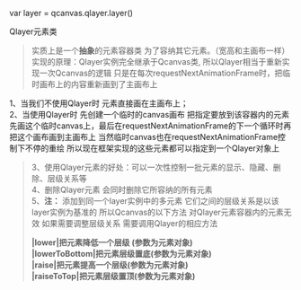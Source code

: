 var layer = qcanvas.qlayer.layer\(\)

Qlayer元素类

> 实质上是一个**抽象**的元素容器类 为了容纳其它元素。（宽高和主画布一样）  
> 实现的原理：Qlayer实例完全继承于Qcanvas类, 所以Qlayer相当于重新实现一次Qcanvas的逻辑  只是在每次requestNextAnimationFrame时，把临时画布上的内容重新画到了主画布上

1、当我们不使用Qlayer时 元素直接画在主画布上；  
2、当使用Qlayer时 先创建一个临时的canvas画布 把指定要放到该容器内的元素先画这个临时canvas上，最后在requestNextAnimationFrame的下一个循环时再把这个画布画到主画布上  当然临时canvas也在requestNextAnimationFrame控制下不停的重绘 所以现在框架实现的这些元素都可以指定到一个Qlayer对象上

> 3、使用Qlayer元素的好处：可以一次性控制一批元素的显示、隐藏、删除、层级关系等  
> 4、删除Qlayer元素 会同时删除它所容纳的所有元素  
> 5、**注：** 添加到同一个layer实例中的多元素 它们之间的层级关系是以该layer实例为基准的 所以Qcanvas的以下方法 对Qlayer元素容器内的元素无效 如果需要调整层级关系 需要调用Qlayer的相应方法
>
> **\|lower\|把元素降低一个层级 \(参数为元素对象\)**  
> **\|lowerToBottom\|把元素层级置底\(参数为元素对象\)**  
> **\|raise\|把元素提高一个层级\(参数为元素对象\)**  
> **\|raiseToTop\|把元素层级置顶\(参数为元素对象\)**



